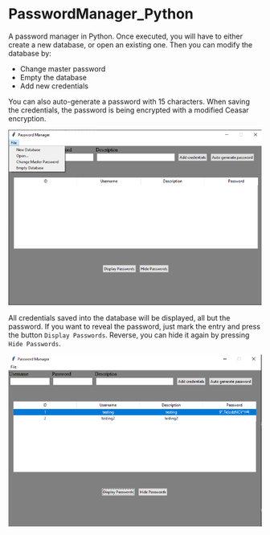 # PasswordManager_Python

A password manager in Python.
Once executed, you will have to either create a new database, or open an existing one.
Then you can modify the database by:

- Change master password
- Empty the database
- Add new credentials

You can also auto-generate a password with 15 characters. When saving the credentials, the password is being encrypted with a modified Ceasar encryption.

![](./screenshots/front.png)

All credentials saved into the database will be displayed, all but the password. If you want to reveal the password, just mark the entry and press the button `Display Passwords`. Reverse, you can hide it again by pressing `Hide Passwords`.

![](./screenshots/DisplayPWD.PNG)
